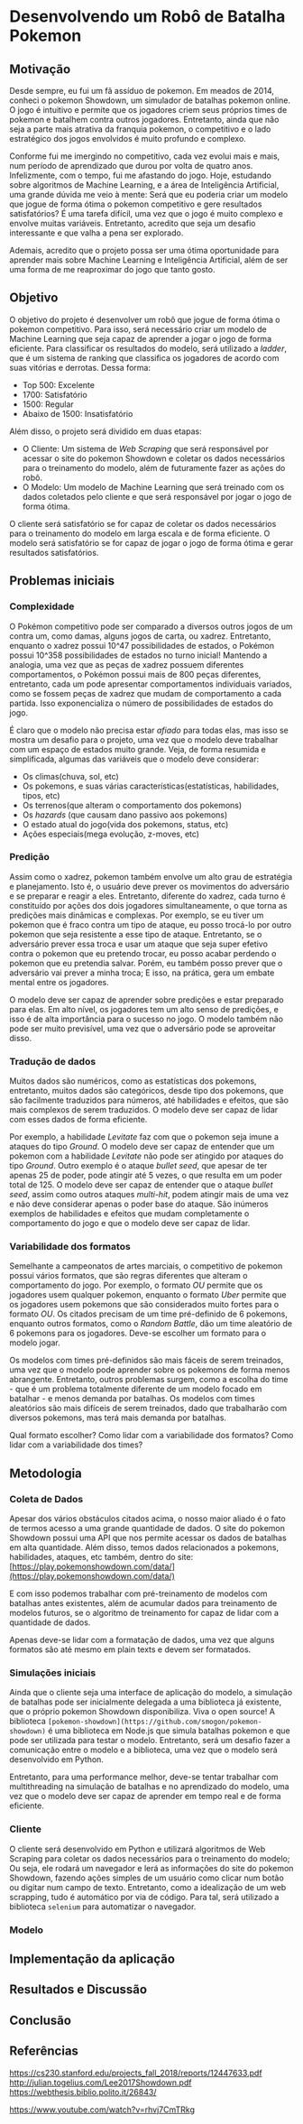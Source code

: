 # Desenvolvendo um Robô de Batalha Pokemon

## Motivação

Desde sempre, eu fui um fã assíduo de pokemon. Em meados de 2014, conheci o pokemon Showdown, um simulador de batalhas pokemon online. O jogo é intuitivo e permite que os jogadores criem seus próprios times de pokemon e batalhem contra outros jogadores. Entretanto, ainda que não seja a parte mais atrativa da franquia pokemon, o competitivo e o lado estratégico dos jogos envolvidos é muito profundo e complexo.

Conforme fui me imergindo no competitivo, cada vez evolui mais e mais, num período de aprendizado que durou por volta de quatro anos. Infelizmente, com o tempo, fui me afastando do jogo. Hoje, estudando sobre algoritmos de Machine Learning, e a área de Inteligência Artificial, uma grande dúvida me veio à mente: Será que eu poderia criar um modelo que jogue de forma ótima o pokemon competitivo e gere resultados satisfatórios? É uma tarefa difícil, uma vez que o jogo é muito complexo e envolve muitas variáveis. Entretanto, acredito que seja um desafio interessante e que valha a pena ser explorado.

Ademais, acredito que o projeto possa ser uma ótima oportunidade para aprender mais sobre Machine Learning e Inteligência Artificial, além de ser uma forma de me reaproximar do jogo que tanto gosto.

## Objetivo

O objetivo do projeto é desenvolver um robô que jogue de forma ótima o pokemon competitivo. Para isso, será necessário criar um modelo de Machine Learning que seja capaz de aprender a jogar o jogo de forma eficiente. Para classificar os resultados do modelo, será utilizado a _ladder_, que é um sistema de ranking que classifica os jogadores de acordo com suas vitórias e derrotas. Dessa forma:
- Top 500: Excelente
- 1700: Satisfatório
- 1500: Regular
- Abaixo de 1500: Insatisfatório

Além disso, o projeto será dividido em duas etapas:
- O Cliente: Um sistema de _Web Scraping_ que será responsável por acessar o site do pokemon Showdown e coletar os dados necessários para o treinamento do modelo, além de futuramente fazer as ações do robô.
- O Modelo: Um modelo de Machine Learning que será treinado com os dados coletados pelo cliente e que será responsável por jogar o jogo de forma ótima.

O cliente será satisfatório se for capaz de coletar os dados necessários para o treinamento do modelo em larga escala e de forma eficiente. O modelo será satisfatório se for capaz de jogar o jogo de forma ótima e gerar resultados satisfatórios.

## Problemas iniciais


### Complexidade
O Pokémon competitivo pode ser comparado a diversos outros jogos de um contra um, como damas, alguns jogos de carta, ou xadrez. Entretanto, enquanto o xadrez possui 10^47 possibilidades de estados, o Pokémon possui 10^358 possibilidades de estados no turno inicial! Mantendo a analogia, uma vez que as peças de xadrez possuem diferentes comportamentos, o Pokémon possui mais de 800 peças diferentes, entretanto, cada um pode apresentar comportamentos individuais variados, como se fossem peças de xadrez que mudam de comportamento a cada partida. Isso exponencializa o número de possibilidades de estados do jogo.

É claro que o modelo não precisa estar _afiado_ para todas elas, mas isso se mostra um desafio para o projeto, uma vez que o modelo deve trabalhar com um espaço de estados muito grande. Veja, de forma resumida e simplificada, algumas das variáveis que o modelo deve considerar:
- Os climas(chuva, sol, etc)
- Os pokemons, e suas várias características(estatísticas, habilidades, tipos, etc)
- Os terrenos(que alteram o comportamento dos pokemons)
- Os _hazards_ (que causam dano passivo aos pokemons)
- O estado atual do jogo(vida dos pokemons, status, etc)
- Ações especiais(mega evolução, z-moves, etc)

### Predição
Assim como o xadrez, pokemon também envolve um alto grau de estratégia e planejamento. Isto é, o usuário deve prever os movimentos do adversário e se preparar e reagir a eles. Entretanto, diferente do xadrez, cada turno é constituído por ações dos dois jogadores simultaneamente, o que torna as predições mais dinâmicas e complexas. Por exemplo, se eu tiver um pokemon que é fraco contra um tipo de ataque, eu posso trocá-lo por outro pokemon que seja resistente a esse tipo de ataque. Entretanto, se o adversário prever essa troca e usar um ataque que seja super efetivo contra o pokemon que eu pretendo trocar, eu posso acabar perdendo o pokemon que eu pretendia salvar. Porém, eu também posso prever que o adversário vai prever a minha troca; E isso, na prática, gera um embate mental entre os jogadores.

O modelo deve ser capaz de aprender sobre predições e estar preparado para elas. Em alto nível, os jogadores tem um alto senso de predições, e isso é de alta importância para o sucesso no jogo. O modelo também não pode ser muito previsível, uma vez que o adversário pode se aproveitar disso.

### Tradução de dados
Muitos dados são numéricos, como as estatísticas dos pokemons, entretanto, muitos dados são categóricos, desde tipo dos pokemons, que são facilmente traduzidos para números, até habilidades e efeitos, que são mais complexos de serem traduzidos. O modelo deve ser capaz de lidar com esses dados de forma eficiente.

Por exemplo, a habilidade _Levitate_ faz com que o pokemon seja imune a ataques do tipo _Ground_. O modelo deve ser capaz de entender que um pokemon com a habilidade _Levitate_ não pode ser atingido por ataques do tipo _Ground_. Outro exemplo é o ataque _bullet seed_, que apesar de ter apenas 25 de poder, pode atingir até 5 vezes, o que resulta em um poder total de 125. O modelo deve ser capaz de entender que o ataque _bullet seed_, assim como outros ataques _multi-hit_, podem atingir mais de uma vez e não deve considerar apenas o poder base do ataque. São inúmeros exemplos de habilidades e efeitos que mudam completamente o comportamento do jogo e que o modelo deve ser capaz de lidar.

### Variabilidade dos formatos

Semelhante a campeonatos de artes marciais, o competitivo de pokemon possui vários formatos, que são regras diferentes que alteram o comportamento do jogo. Por exemplo, o formato _OU_ permite que os jogadores usem qualquer pokemon, enquanto o formato _Uber_ permite que os jogadores usem pokemons que são considerados muito fortes para o formato _OU_. Os citados precisam de um time pré-definido de 6 pokemons, enquanto outros formatos, como o _Random Battle_, dão um time aleatório de 6 pokemons para os jogadores. Deve-se escolher um formato para o modelo jogar.

Os modelos com times pré-definidos são mais fáceis de serem treinados, uma vez que o modelo pode aprender sobre os pokemons de forma menos abrangente. Entretanto, outros problemas surgem, como a escolha do time - que é um problema totalmente diferente de um modelo focado em batalhar - e menos demanda por batalhas. Os modelos com times aleatórios são mais difíceis de serem treinados, dado que trabalharão com diversos pokemons, mas terá mais demanda por batalhas.

Qual formato escolher? Como lidar com a variabilidade dos formatos? Como lidar com a variabilidade dos times?

## Metodologia

### Coleta de Dados

Apesar dos vários obstáculos citados acima, o nosso maior aliado é o fato de termos acesso a uma grande quantidade de dados. O site do pokemon Showdown possui uma API que nos permite acessar os dados de batalhas em alta quantidade. Além disso, temos dados relacionados a pokemons, habilidades, ataques, etc também, dentro do site: [https://play.pokemonshowdown.com/data/](https://play.pokemonshowdown.com/data/)

E com isso podemos trabalhar com pré-treinamento de modelos com batalhas antes existentes, além de acumular dados para treinamento de modelos futuros, se o algoritmo de treinamento for capaz de lidar com a quantidade de dados.

Apenas deve-se lidar com a formatação de dados, uma vez que alguns formatos são até mesmo em plain texts e devem ser formatados.

### Simulações iniciais

Ainda que o cliente seja uma interface de aplicação do modelo, a simulação de batalhas pode ser inicialmente delegada a uma biblioteca já existente, que o próprio pokemon Showdown disponibiliza. Viva o open source! A biblioteca `[pokemon-showdown](https://github.com/smogon/pokemon-showdown)` é uma biblioteca em Node.js que simula batalhas pokemon e que pode ser utilizada para testar o modelo. Entretanto, será um desafio fazer a comunicação entre o modelo e a biblioteca, uma vez que o modelo será desenvolvido em Python.

Entretanto, para uma performance melhor, deve-se tentar trabalhar com multithreading na simulação de batalhas e no aprendizado do modelo, uma vez que o modelo deve ser capaz de aprender em tempo real e de forma eficiente.

### Cliente

O cliente será desenvolvido em Python e utilizará algoritmos de Web Scraping para coletar os dados necessários para o treinamento do modelo; Ou seja, ele rodará um navegador e lerá as informações do site do pokemon Showdown, fazendo ações simples de um usuário como clicar num botão ou digitar num campo de texto. Entretanto, como a idealização de um web scrapping, tudo é automático por via de código. Para tal, será utilizado a biblioteca `selenium` para automatizar o navegador.

### Modelo

## Implementação da aplicação



## Resultados e Discussão

## Conclusão

## Referências

https://cs230.stanford.edu/projects_fall_2018/reports/12447633.pdf
http://julian.togelius.com/Lee2017Showdown.pdf
https://webthesis.biblio.polito.it/26843/

https://www.youtube.com/watch?v=rhvj7CmTRkg